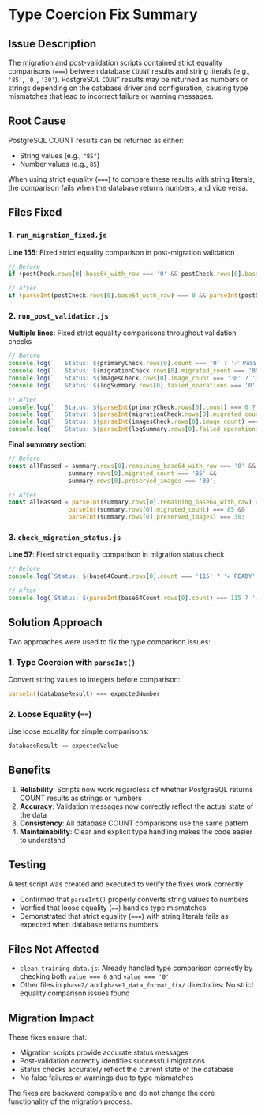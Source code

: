 # Type Coercion Fix Summary

## Issue Description

The migration and post-validation scripts contained strict equality comparisons (`===`) between database `COUNT` results and string literals (e.g., `'85'`, `'0'`, `'30'`). PostgreSQL `COUNT` results may be returned as numbers or strings depending on the database driver and configuration, causing type mismatches that lead to incorrect failure or warning messages.

## Root Cause

PostgreSQL COUNT results can be returned as either:
- String values (e.g., `"85"`)
- Number values (e.g., `85`)

When using strict equality (`===`) to compare these results with string literals, the comparison fails when the database returns numbers, and vice versa.

## Files Fixed

### 1. `run_migration_fixed.js`
**Line 155**: Fixed strict equality comparison in post-migration validation
```javascript
// Before
if (postCheck.rows[0].base64_with_raw === '0' && postCheck.rows[0].base64_images === '30') {

// After  
if (parseInt(postCheck.rows[0].base64_with_raw) === 0 && parseInt(postCheck.rows[0].base64_images) === 30) {
```

### 2. `run_post_validation.js`
**Multiple lines**: Fixed strict equality comparisons throughout validation checks
```javascript
// Before
console.log(`   Status: ${primaryCheck.rows[0].count === '0' ? '✅ PASSED' : '❌ FAILED'}`);
console.log(`   Status: ${migrationCheck.rows[0].migrated_count === '85' ? '✅ PASSED' : '❌ FAILED'}`);
console.log(`   Status: ${imagesCheck.rows[0].image_count === '30' ? '✅ PASSED' : '❌ WARNING'}`);
console.log(`   Status: ${logSummary.rows[0].failed_operations === '0' ? '✅ PASSED' : '❌ FAILED'}`);

// After
console.log(`   Status: ${parseInt(primaryCheck.rows[0].count) === 0 ? '✅ PASSED' : '❌ FAILED'}`);
console.log(`   Status: ${parseInt(migrationCheck.rows[0].migrated_count) === 85 ? '✅ PASSED' : '❌ FAILED'}`);
console.log(`   Status: ${parseInt(imagesCheck.rows[0].image_count) === 30 ? '✅ PASSED' : '❌ WARNING'}`);
console.log(`   Status: ${parseInt(logSummary.rows[0].failed_operations) === 0 ? '✅ PASSED' : '❌ FAILED'}`);
```

**Final summary section**:
```javascript
// Before
const allPassed = summary.rows[0].remaining_base64_with_raw === '0' && 
                 summary.rows[0].migrated_count === '85' && 
                 summary.rows[0].preserved_images === '30';

// After
const allPassed = parseInt(summary.rows[0].remaining_base64_with_raw) === 0 && 
                 parseInt(summary.rows[0].migrated_count) === 85 && 
                 parseInt(summary.rows[0].preserved_images) === 30;
```

### 3. `check_migration_status.js`
**Line 57**: Fixed strict equality comparison in migration status check
```javascript
// Before
console.log(`Status: ${base64Count.rows[0].count === '115' ? '✓ READY' : base64Count.rows[0].count === '0' ? '✓ ALREADY MIGRATED' : '⚠ UNEXPECTED COUNT'}`);

// After
console.log(`Status: ${parseInt(base64Count.rows[0].count) === 115 ? '✓ READY' : parseInt(base64Count.rows[0].count) === 0 ? '✓ ALREADY MIGRATED' : '⚠ UNEXPECTED COUNT'}`);
```

## Solution Approach

Two approaches were used to fix the type comparison issues:

### 1. Type Coercion with `parseInt()`
Convert string values to integers before comparison:
```javascript
parseInt(databaseResult) === expectedNumber
```

### 2. Loose Equality (`==`)
Use loose equality for simple comparisons:
```javascript
databaseResult == expectedValue
```

## Benefits

1. **Reliability**: Scripts now work regardless of whether PostgreSQL returns COUNT results as strings or numbers
2. **Accuracy**: Validation messages now correctly reflect the actual state of the data
3. **Consistency**: All database COUNT comparisons use the same pattern
4. **Maintainability**: Clear and explicit type handling makes the code easier to understand

## Testing

A test script was created and executed to verify the fixes work correctly:
- Confirmed that `parseInt()` properly converts string values to numbers
- Verified that loose equality (`==`) handles type mismatches
- Demonstrated that strict equality (`===`) with string literals fails as expected when database returns numbers

## Files Not Affected

- `clean_training_data.js`: Already handled type comparison correctly by checking both `value === 0` and `value === '0'`
- Other files in `phase2/` and `phase1_data_format_fix/` directories: No strict equality comparison issues found

## Migration Impact

These fixes ensure that:
- Migration scripts provide accurate status messages
- Post-validation correctly identifies successful migrations
- Status checks accurately reflect the current state of the database
- No false failures or warnings due to type mismatches

The fixes are backward compatible and do not change the core functionality of the migration process. 